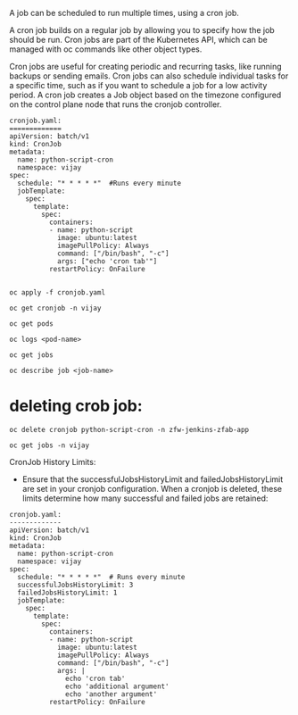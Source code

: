 
A job can be scheduled to run multiple times, using a cron job.

A cron job builds on a regular job by allowing you to specify how the job should be run. Cron jobs are part of the Kubernetes API, which can be managed with oc commands like other object types.

Cron jobs are useful for creating periodic and recurring tasks, like running backups or sending emails. Cron jobs can also schedule individual tasks for a specific time, such as if you want to schedule a job for a low activity period. A cron job creates a Job object based on the timezone configured on the control plane node that runs the cronjob controller.


```
cronjob.yaml:
=============
apiVersion: batch/v1
kind: CronJob
metadata:
  name: python-script-cron
  namespace: vijay
spec:
  schedule: "* * * * *"  #Runs every minute
  jobTemplate:
    spec:
      template:
        spec:
          containers:
          - name: python-script
            image: ubuntu:latest
            imagePullPolicy: Always
            command: ["/bin/bash", "-c"]
            args: ["echo 'cron tab'"]
          restartPolicy: OnFailure
```

```

oc apply -f cronjob.yaml  

oc get cronjob -n vijay

oc get pods 

oc logs <pod-name>

oc get jobs

oc describe job <job-name>

```



deleting crob job:
==================
```
oc delete cronjob python-script-cron -n zfw-jenkins-zfab-app

oc get jobs -n vijay
```


CronJob History Limits: 
- Ensure that the successfulJobsHistoryLimit and failedJobsHistoryLimit are set in your cronjob configuration. When a cronjob is deleted, these limits determine how many successful and failed jobs are retained:

```
cronjob.yaml:
-------------
apiVersion: batch/v1
kind: CronJob
metadata:
  name: python-script-cron
  namespace: vijay
spec:
  schedule: "* * * * *"  # Runs every minute
  successfulJobsHistoryLimit: 3
  failedJobsHistoryLimit: 1
  jobTemplate:
    spec:
      template:
        spec:
          containers:
          - name: python-script
            image: ubuntu:latest
            imagePullPolicy: Always
            command: ["/bin/bash", "-c"]
            args: |
              echo 'cron tab'
              echo 'additional argument'
              echo 'another argument'
          restartPolicy: OnFailure
```
